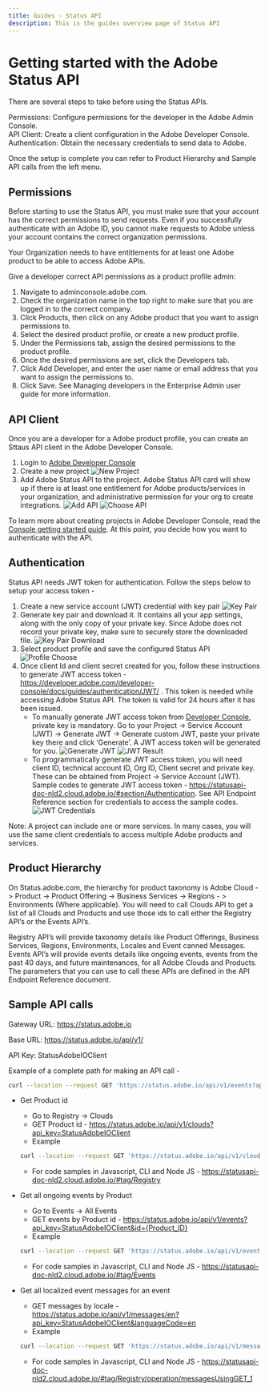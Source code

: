 ```yaml
---
title: Guides - Status API
description: This is the guides overview page of Status API 
---
```


# Getting started with the Adobe Status API


There are several steps to take before using the Status APIs.

Permissions: Configure permissions for the developer in the Adobe Admin Console.  
API Client: Create a client configuration in the Adobe Developer Console.  
Authentication: Obtain the necessary credentials to send data to Adobe.  

Once the setup is complete you can refer to Product Hierarchy and Sample API calls from the left menu.

## Permissions

Before starting to use the Status API, you must make sure that your account has the correct permissions to send requests. Even if you successfully authenticate with an Adobe ID, you cannot make requests to Adobe unless your account contains the correct organization permissions.

Your Organization needs to have entitlements for at least one Adobe product to be able to access Adobe APIs.

Give a developer correct API permissions as a product profile admin:

1. Navigate to adminconsole.adobe.com.
2. Check the organization name in the top right to make sure that you are logged in to the correct company.
3. Click Products, then click on any Adobe product that you want to assign permissions to.
4. Select the desired product profile, or create a new product profile.
5. Under the Permissions tab, assign the desired permissions to the product profile.
6. Once the desired permissions are set, click the Developers tab.
7. Click Add Developer, and enter the user name or email address that you want to assign the permissions to.
8. Click Save.
See Managing developers in the Enterprise Admin user guide for more information.

## API Client

Once you are a developer for a Adobe product profile, you can create an Sttaus API client in the Adobe Developer Console.

1. Login to [Adobe Developer Console](https://developer.adobe.com/console/home)
2. Create a new project ![New Project](../../../static/images/steps/new-project.png "New Project")
3. Add Adobe Status API to the project. Adobe Status API card will show up if there is at least one entitlement for Adobe products/services in your organization, and administrative permission for your org to create integrations. ![Add API](../../../static/images/steps/add-api.png "Add API") ![Choose API](../../../static/images/steps/choose-api.png "Choose API")

To learn more about creating projects in Adobe Developer Console, read the [Console getting started guide](https://developer.adobe.com/developer-console/docs/guides/getting-started/).
At this point, you decide how you want to authenticate with the API.

## Authentication

Status API needs JWT token for authentication. Follow the steps below to setup your access token -

1. Create a new service account (JWT) credential with key pair ![Key Pair](../../../static/images/steps/key-pair.png "Key Pair")
2. Generate key pair and download it. It contains all your app settings, along with the only copy of your private key. Since Adobe does not record your private key, make sure to securely store the downloaded file. ![Key Pair Download](../../../static/images/steps/key-pair-download.png "Key Pair Download")
3. Select product profile and save the configured Status API ![Profile Choose](../../../static/images/steps/profile-choose.png "Profile Choose")
4. Once client Id and client secret created for you, follow these instructions to generate JWT access token  - https://developer.adobe.com/developer-console/docs/guides/authentication/JWT/ . This token is needed while accessing Adobe Status API. The token is valid for 24 hours after it has been issued.
    - To manually generate JWT access token from [Developer Console](https://developer.adobe.com/console/home), private key is mandatory. Go to your Project -> Service Account (JWT) -> Generate JWT -> Generate custom JWT, paste your private key there and click ‘Generate’. A JWT access token will be generated for you. ![Generate JWT](../../../static/images/steps/generate-jwt.png "Generate JWT") ![JWT Result](../../../static/images/steps/jwt-result.png "JWT Result")
    - To programmatically generate JWT access token, you will need client ID, technical account ID, Org ID, Client secret and private key. These can be obtained from Project -> Service Account (JWT). Sample codes to generate JWT access token - https://statusapi-doc-nld2.cloud.adobe.io/#section/Authentication. See API Endpoint Reference section for credentials to access the sample codes. ![JWT Credentials](../../../static/images/steps/credentials.png "JWT Credentials")

Note: A project can include one or more services. In many cases, you will use the same client credentials to access multiple Adobe products and services.

## Product Hierarchy

On Status.adobe.com, the hierarchy for product taxonomy is Adobe Cloud -> Product -> Product Offering -> Business Services -> Regions - > Environments (Where applicable). You will need to call Clouds API to get a list of all Clouds and Products and use those ids to call either the Registry API’s or the Events API’s.

Registry API’s will provide taxonomy details like Product Offerings, Business Services, Regions, Environments, Locales and Event canned Messages. Events API’s will provide events details like ongoing events, events from the past 40 days, and future maintenances, for all Adobe Clouds and Products. The parameters that you can use to call these APIs are defined in the API Endpoint Reference document.

## Sample API calls

Gateway URL: https://status.adobe.io

Base URL: https://status.adobe.io/api/v1/

API Key: StatusAdobeIOClient

Example of a complete path for making an API call -

```bash
curl --location --request GET 'https://status.adobe.io/api/v1/events?api_key=<key> --header 'Authorization: Bearer <JWT token>'
```

- Get Product id
    - Go to Registry -> Clouds
    - GET Product id - https://status.adobe.io/api/v1/clouds?api_key=StatusAdobeIOClient
    - Example

    ```bash
    curl --location --request GET 'https://status.adobe.io/api/v1/clouds?cloudId=503460&api_key=<key> --header 'Authorization: Bearer <JWT token>'
    ```

    - For code samples in Javascript, CLI and Node JS - https://statusapi-doc-nld2.cloud.adobe.io/#tag/Registry

- Get all ongoing events by Product
    - Go to Events -> All Events
    - GET events by Product id - https://status.adobe.io/api/v1/events?api_key=StatusAdobeIOClient&id={Product_ID}
    - Example

    ```bash
    curl --location --request GET 'https://status.adobe.io/api/v1/events?from=2022-11-02&to=2022-11-03&api_key=StatusAdobeIOClient&productIds=503462' --header 'Authorization: Bearer <JWT token>'
    ```

    - For code samples in Javascript, CLI and Node JS - https://statusapi-doc-nld2.cloud.adobe.io/#tag/Events
- Get all localized event messages for an event
    - GET messages by locale - https://status.adobe.io/api/v1/messages/en?api_key=StatusAdobeIOClient&languageCode=en
    - Example

    ```bash
    curl --location --request GET 'https://status.adobe.io/api/v1/messages/en?languageCode=en&api_key=<key> --header 'Authorization: Bearer <JWT token>'
    ```

     - For code samples in Javascript, CLI and Node JS - https://statusapi-doc-nld2.cloud.adobe.io/#tag/Registry/operation/messagesUsingGET_1
